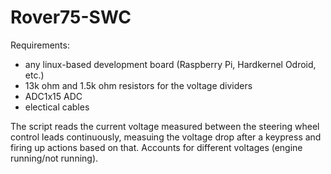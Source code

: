 # Rover75-SWC
Requirements:
- any linux-based development board (Raspberry Pi, Hardkernel Odroid, etc.)
- 13k ohm and 1.5k ohm resistors for the voltage dividers
- ADC1x15 ADC
- electical cables

The script reads the current voltage measured between the steering wheel control leads continuously, measuing the voltage drop after a keypress and firing up actions based on that. Accounts for different voltages (engine running/not running). 
